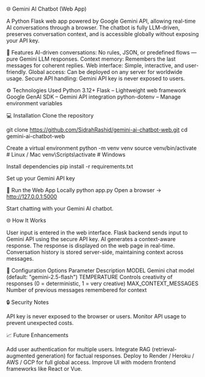 🌐 Gemini AI Chatbot (Web App)

A Python Flask web app powered by Google Gemini API, allowing real-time AI conversations through a browser. The chatbot is fully LLM-driven, preserves conversation context, and is accessible globally without exposing your API key.

🌟 Features
AI-driven conversations: No rules, JSON, or predefined flows — pure Gemini LLM responses.
Context memory: Remembers the last messages for coherent replies.
Web interface: Simple, interactive, and user-friendly.
Global access: Can be deployed on any server for worldwide usage.
Secure API handling: Gemini API key is never exposed to users.

⚙️ Technologies Used
Python 3.12+
Flask
 – Lightweight web framework
Google GenAI SDK
 – Gemini API integration
python-dotenv
 – Manage environment variables

💻 Installation
Clone the repository

git clone https://github.com/SidrahRashid/gemini-ai-chatbot-web.git
cd gemini-ai-chatbot-web

Create a virtual environment
python -m venv venv
source venv/bin/activate  # Linux / Mac
venv\Scripts\activate     # Windows


Install dependencies
pip install -r requirements.txt

Set up your Gemini API key


🚀 Run the Web App Locally
python app.py
Open a browser → http://127.0.0.1:5000

Start chatting with your Gemini AI chatbot.

🌐 How It Works

User input is entered in the web interface.
Flask backend sends input to Gemini API using the secure API key.
AI generates a context-aware response.
The response is displayed on the web page in real-time.
Conversation history is stored server-side, maintaining context across messages.

🔧 Configuration Options
Parameter	Description
MODEL	Gemini chat model (default: "gemini-2.5-flash")
TEMPERATURE	Controls creativity of responses (0 = deterministic, 1 = very creative)
MAX_CONTEXT_MESSAGES	Number of previous messages remembered for context

🔒 Security Notes

API key is never exposed to the browser or users.
Monitor API usage to prevent unexpected costs.

📈 Future Enhancements

Add user authentication for multiple users.
Integrate RAG (retrieval-augmented generation) for factual responses.
Deploy to Render / Heroku / AWS / GCP for full global access.
Improve UI with modern frontend frameworks like React or Vue.